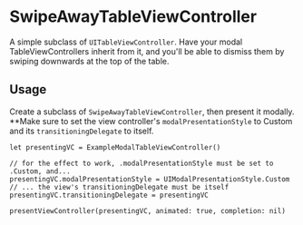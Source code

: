 # SwipeAwayTableViewController

A simple subclass of `UITableViewController`. Have your modal TableViewControllers inherit from it, and you'll be able to dismiss them by swiping downwards at the top of the table.



## Usage

Create a subclass of `SwipeAwayTableViewController`, then present it modally. **Make sure to set the view controller's `modalPresentationStyle` to Custom and its `transitioningDelegate` to itself.

    let presentingVC = ExampleModalTableViewController()
    
    // for the effect to work, .modalPresentationStyle must be set to .Custom, and...
    presentingVC.modalPresentationStyle = UIModalPresentationStyle.Custom
    // ... the view's transitioningDelegate must be itself
    presentingVC.transitioningDelegate = presentingVC
    
    presentViewController(presentingVC, animated: true, completion: nil)

